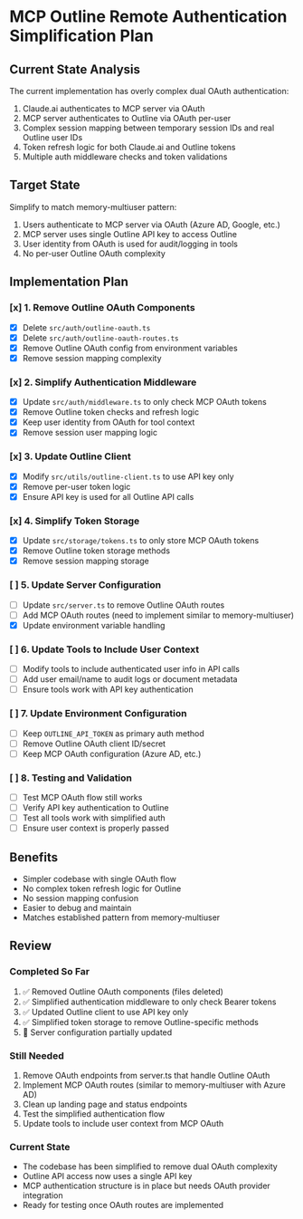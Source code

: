 # MCP Outline Remote Authentication Simplification Plan

## Current State Analysis

The current implementation has overly complex dual OAuth authentication:
1. Claude.ai authenticates to MCP server via OAuth
2. MCP server authenticates to Outline via OAuth per-user
3. Complex session mapping between temporary session IDs and real Outline user IDs
4. Token refresh logic for both Claude.ai and Outline tokens
5. Multiple auth middleware checks and token validations

## Target State

Simplify to match memory-multiuser pattern:
1. Users authenticate to MCP server via OAuth (Azure AD, Google, etc.)
2. MCP server uses single Outline API key to access Outline
3. User identity from OAuth is used for audit/logging in tools
4. No per-user Outline OAuth complexity

## Implementation Plan

### [x] 1. Remove Outline OAuth Components
- [x] Delete `src/auth/outline-oauth.ts` 
- [x] Delete `src/auth/outline-oauth-routes.ts`
- [x] Remove Outline OAuth config from environment variables
- [x] Remove session mapping complexity

### [x] 2. Simplify Authentication Middleware
- [x] Update `src/auth/middleware.ts` to only check MCP OAuth tokens
- [x] Remove Outline token checks and refresh logic
- [x] Keep user identity from OAuth for tool context
- [x] Remove session user mapping logic

### [x] 3. Update Outline Client
- [x] Modify `src/utils/outline-client.ts` to use API key only
- [x] Remove per-user token logic
- [x] Ensure API key is used for all Outline API calls

### [x] 4. Simplify Token Storage
- [x] Update `src/storage/tokens.ts` to only store MCP OAuth tokens
- [x] Remove Outline token storage methods
- [x] Remove session mapping storage

### [ ] 5. Update Server Configuration
- [ ] Update `src/server.ts` to remove Outline OAuth routes
- [ ] Add MCP OAuth routes (need to implement similar to memory-multiuser)
- [x] Update environment variable handling

### [ ] 6. Update Tools to Include User Context
- [ ] Modify tools to include authenticated user info in API calls
- [ ] Add user email/name to audit logs or document metadata
- [ ] Ensure tools work with API key authentication

### [ ] 7. Update Environment Configuration
- [ ] Keep `OUTLINE_API_TOKEN` as primary auth method
- [ ] Remove Outline OAuth client ID/secret
- [ ] Keep MCP OAuth configuration (Azure AD, etc.)

### [ ] 8. Testing and Validation
- [ ] Test MCP OAuth flow still works
- [ ] Verify API key authentication to Outline
- [ ] Test all tools work with simplified auth
- [ ] Ensure user context is properly passed

## Benefits
- Simpler codebase with single OAuth flow
- No complex token refresh logic for Outline
- No session mapping confusion
- Easier to debug and maintain
- Matches established pattern from memory-multiuser

## Review

### Completed So Far
1. ✅ Removed Outline OAuth components (files deleted)
2. ✅ Simplified authentication middleware to only check Bearer tokens
3. ✅ Updated Outline client to use API key only
4. ✅ Simplified token storage to remove Outline-specific methods
5. 🔄 Server configuration partially updated

### Still Needed
1. Remove OAuth endpoints from server.ts that handle Outline OAuth
2. Implement MCP OAuth routes (similar to memory-multiuser with Azure AD)
3. Clean up landing page and status endpoints
4. Test the simplified authentication flow
5. Update tools to include user context from MCP OAuth

### Current State
- The codebase has been simplified to remove dual OAuth complexity
- Outline API access now uses a single API key
- MCP authentication structure is in place but needs OAuth provider integration
- Ready for testing once OAuth routes are implemented